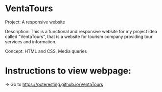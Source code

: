 # VentaTours

Project: A responsive website 

Description: This is a functional and responsive website for my project idea called "VentaTours", that is a website for tourism company providing tour services and information.

Concept: HTML and CSS, Media queries

# Instructions to view webpage:
-> Go to https://poteresting.github.io/VentaTours
